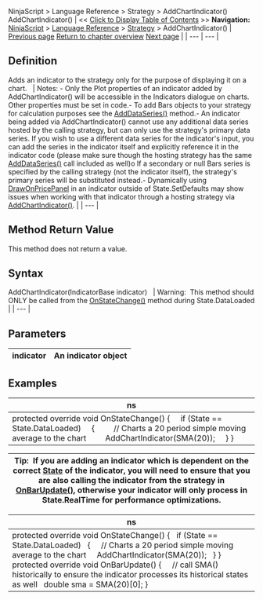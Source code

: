﻿
NinjaScript > Language Reference > Strategy > AddChartIndicator()
AddChartIndicator()
| << [Click to Display Table of Contents](addchartindicator.md) >> **Navigation:**     [NinjaScript](ninjascript-1.md) > [Language Reference](language_reference_wip-1.md) > [Strategy](strategy-1.md) > AddChartIndicator() | [Previous page](strategy_account-1.md) [Return to chapter overview](strategy-1.md) [Next page](addperformancemetric-1.md) |
| --- | --- |
## Definition
Adds an indicator to the strategy only for the purpose of displaying it on a chart.
 
| Notes:  - Only the Plot properties of an indicator added by AddChartIndicator() will be accessible in the Indicators dialogue on charts. Other properties must be set in code.- To add Bars objects to your strategy for calculation purposes see the [AddDataSeries()](adddataseries-1.md) method.- An indicator being added via AddChartIndicator() cannot use any additional data series hosted by the calling strategy, but can only use the strategy's primary data series. If you wish to use a different data series for the indicator's input, you can add the series in the indicator itself and explicitly reference it in the indicator code (please make sure though the hosting strategy has the same [AddDataSeries()](adddataseries-1.md) call included as well)o If a secondary or null Bars series is specified by the calling strategy (not the indicator itself), the strategy's primary series will be substituted instead.- Dynamically using [DrawOnPricePanel](drawonpricepanel-1.md) in an indicator outside of State.SetDefaults may show issues when working with that indicator through a hosting strategy via [AddChartIndicator()](addchartindicator-1.md). |
| --- |

## Method Return Value
This method does not return a value.
 
## Syntax
AddChartIndicator(IndicatorBase indicator)
 
| Warning:  This method should ONLY be called from the [OnStateChange()](onstatechange-1.md) method during State.DataLoaded |
| --- |

## Parameters
| indicator | An indicator object |
| --- | --- |
## 
## 
## 
## Examples
| ns |
| --- |
| protected override void OnStateChange() {      if (State == State.DataLoaded)      {          // Charts a 20 period simple moving average to the chart          AddChartIndicator(SMA(20));      } } |

| Tip:  If you are adding an indicator which is dependent on the correct [State](state-1.md) of the indicator, you will need to ensure that you are also calling the indicator from the strategy in [OnBarUpdate()](onbarupdate-1.md), otherwise your indicator will only process in State.RealTime for performance optimizations. |
| --- |

| ns |
| --- |
| protected override void OnStateChange() {    if (State == State.DataLoaded)    {      // Charts a 20 period simple moving average to the chart      AddChartIndicator(SMA(20));    } }   protected override void OnBarUpdate() {       // call SMA() historically to ensure the indicator processes its historical states as well    double sma = SMA(20)[0]; } |

